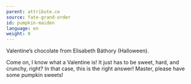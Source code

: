 ```yaml
---
parent: attribute.ce
source: fate-grand-order
id: pumpkin-maiden
language: en
weight: 0
---
```


Valentine’s chocolate from Elisabeth Báthory (Halloween).

Come on, I know what a Valentine is!
It just has to be sweet, hard, and crunchy, right?
In that case, this is the right answer!
Master, please have some pumpkin sweets!
